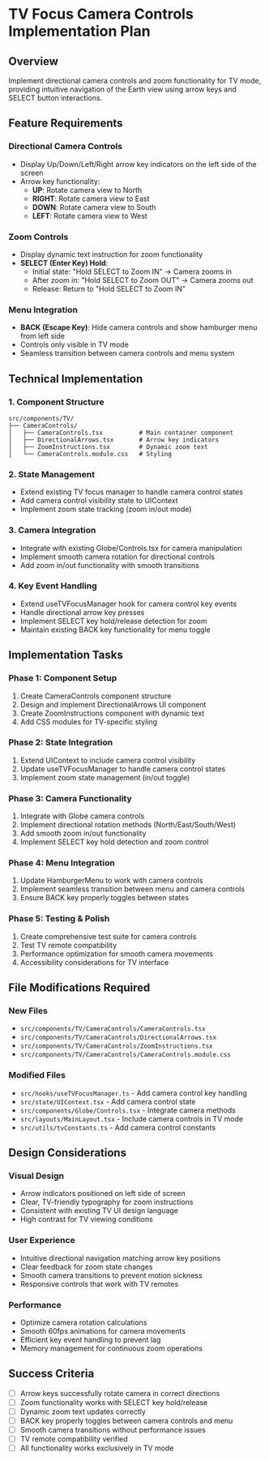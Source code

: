 # TV Focus Camera Controls Implementation Plan

## Overview
Implement directional camera controls and zoom functionality for TV mode, providing intuitive navigation of the Earth view using arrow keys and SELECT button interactions.

## Feature Requirements

### Directional Camera Controls
- Display Up/Down/Left/Right arrow key indicators on the left side of the screen
- Arrow key functionality:
  - **UP**: Rotate camera view to North
  - **RIGHT**: Rotate camera view to East  
  - **DOWN**: Rotate camera view to South
  - **LEFT**: Rotate camera view to West

### Zoom Controls
- Display dynamic text instruction for zoom functionality
- **SELECT (Enter Key) Hold**: 
  - Initial state: "Hold SELECT to Zoom IN" → Camera zooms in
  - After zoom in: "Hold SELECT to Zoom OUT" → Camera zooms out
  - Release: Return to "Hold SELECT to Zoom IN"

### Menu Integration
- **BACK (Escape Key)**: Hide camera controls and show hamburger menu from left side
- Controls only visible in TV mode
- Seamless transition between camera controls and menu system

## Technical Implementation

### 1. Component Structure
```
src/components/TV/
├── CameraControls/
│   ├── CameraControls.tsx          # Main container component
│   ├── DirectionalArrows.tsx       # Arrow key indicators
│   ├── ZoomInstructions.tsx        # Dynamic zoom text
│   └── CameraControls.module.css   # Styling
```

### 2. State Management
- Extend existing TV focus manager to handle camera control states
- Add camera control visibility state to UIContext
- Implement zoom state tracking (zoom in/out mode)

### 3. Camera Integration
- Integrate with existing Globe/Controls.tsx for camera manipulation
- Implement smooth camera rotation for directional controls
- Add zoom in/out functionality with smooth transitions

### 4. Key Event Handling
- Extend useTVFocusManager hook for camera control key events
- Handle directional arrow key presses
- Implement SELECT key hold/release detection for zoom
- Maintain existing BACK key functionality for menu toggle

## Implementation Tasks

### Phase 1: Component Setup
1. Create CameraControls component structure
2. Design and implement DirectionalArrows UI component
3. Create ZoomInstructions component with dynamic text
4. Add CSS modules for TV-specific styling

### Phase 2: State Integration  
1. Extend UIContext to include camera control visibility
2. Update useTVFocusManager to handle camera control states
3. Implement zoom state management (in/out toggle)

### Phase 3: Camera Functionality
1. Integrate with Globe camera controls
2. Implement directional rotation methods (North/East/South/West)
3. Add smooth zoom in/out functionality
4. Implement SELECT key hold detection and zoom control

### Phase 4: Menu Integration
1. Update HamburgerMenu to work with camera controls
2. Implement seamless transition between menu and camera controls
3. Ensure BACK key properly toggles between states

### Phase 5: Testing & Polish
1. Create comprehensive test suite for camera controls
2. Test TV remote compatibility
3. Performance optimization for smooth camera movements
4. Accessibility considerations for TV interface

## File Modifications Required

### New Files
- `src/components/TV/CameraControls/CameraControls.tsx`
- `src/components/TV/CameraControls/DirectionalArrows.tsx`
- `src/components/TV/CameraControls/ZoomInstructions.tsx`
- `src/components/TV/CameraControls/CameraControls.module.css`

### Modified Files
- `src/hooks/useTVFocusManager.ts` - Add camera control key handling
- `src/state/UIContext.tsx` - Add camera control state
- `src/components/Globe/Controls.tsx` - Integrate camera methods
- `src/layouts/MainLayout.tsx` - Include camera controls in TV mode
- `src/utils/tvConstants.ts` - Add camera control constants

## Design Considerations

### Visual Design
- Arrow indicators positioned on left side of screen
- Clear, TV-friendly typography for zoom instructions
- Consistent with existing TV UI design language
- High contrast for TV viewing conditions

### User Experience
- Intuitive directional navigation matching arrow key positions
- Clear feedback for zoom state changes
- Smooth camera transitions to prevent motion sickness
- Responsive controls that work with TV remotes

### Performance
- Optimize camera rotation calculations
- Smooth 60fps animations for camera movements
- Efficient key event handling to prevent lag
- Memory management for continuous zoom operations

## Success Criteria
- [ ] Arrow keys successfully rotate camera in correct directions
- [ ] Zoom functionality works with SELECT key hold/release
- [ ] Dynamic zoom text updates correctly
- [ ] BACK key properly toggles between camera controls and menu
- [ ] Smooth camera transitions without performance issues
- [ ] TV remote compatibility verified
- [ ] All functionality works exclusively in TV mode